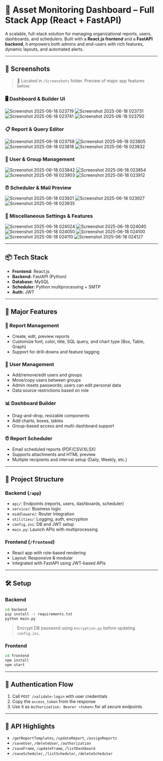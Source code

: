 # 🚀 Asset Monitoring Dashboard – Full Stack App (React + FastAPI)

A scalable, full-stack solution for managing organizational reports, users, dashboards, and schedulers. Built with a **React.js frontend** and a **FastAPI backend**, it empowers both admins and end-users with rich features, dynamic layouts, and automated alerts.

---

## 📸 Screenshots

> 📂 Located in `/Screenshots` folder. Preview of major app features below:

### 🖥️ Dashboard & Builder UI

![Screenshot 2025-06-18 023719](./Screenshots/Screenshot%202025-06-18%20023719.png)
![Screenshot 2025-06-18 023731](./Screenshots/Screenshot%202025-06-18%20023731.png)
![Screenshot 2025-06-18 023741](./Screenshots/Screenshot%202025-06-18%20023741.png)
![Screenshot 2025-06-18 023750](./Screenshots/Screenshot%202025-06-18%20023750.png)

### 📋 Report & Query Editor

![Screenshot 2025-06-18 023758](./Screenshots/Screenshot%202025-06-18%20023758.png)
![Screenshot 2025-06-18 023805](./Screenshots/Screenshot%202025-06-18%20023805.png)
![Screenshot 2025-06-18 023818](./Screenshots/Screenshot%202025-06-18%20023818.png)
![Screenshot 2025-06-18 023832](./Screenshots/Screenshot%202025-06-18%20023832.png)

### 👥 User & Group Management

![Screenshot 2025-06-18 023842](./Screenshots/Screenshot%202025-06-18%20023842.png)
![Screenshot 2025-06-18 023854](./Screenshots/Screenshot%202025-06-18%20023854.png)
![Screenshot 2025-06-18 023903](./Screenshots/Screenshot%202025-06-18%20023903.png)
![Screenshot 2025-06-18 023912](./Screenshots/Screenshot%202025-06-18%20023912.png)

### ⏰ Scheduler & Mail Preview

![Screenshot 2025-06-18 023921](./Screenshots/Screenshot%202025-06-18%20023921.png)
![Screenshot 2025-06-18 023927](./Screenshots/Screenshot%202025-06-18%20023927.png)
![Screenshot 2025-06-18 023935](./Screenshots/Screenshot%202025-06-18%20023935.png)

### 🔧 Miscellaneous Settings & Features

![Screenshot 2025-06-18 024024](./Screenshots/Screenshot%202025-06-18%20024024.png)
![Screenshot 2025-06-18 024040](./Screenshots/Screenshot%202025-06-18%20024040.png)
![Screenshot 2025-06-18 024050](./Screenshots/Screenshot%202025-06-18%20024050.png)
![Screenshot 2025-06-18 024100](./Screenshots/Screenshot%202025-06-18%20024100.png)
![Screenshot 2025-06-18 024110](./Screenshots/Screenshot%202025-06-18%20024110.png)
![Screenshot 2025-06-18 024127](./Screenshots/Screenshot%202025-06-18%20024127.png)

---

## 📦 Tech Stack

- **Frontend:** React.js
- **Backend:** FastAPI (Python)
- **Database:** MySQL
- **Scheduler:** Python multiprocessing + SMTP
- **Auth:** JWT

---

## 🧩 Major Features

### 📝 Report Management
- Create, edit, preview reports
- Customize font, color, title, SQL query, and chart type (Box, Table, Graph)
- Support for drill-downs and feature tagging

### 👥 User Management
- Add/remove/edit users and groups
- Move/copy users between groups
- Admin resets passwords; users can edit personal data
- Data source restrictions based on role

### 📊 Dashboard Builder
- Drag-and-drop, resizable components
- Add charts, boxes, tables
- Group-based access and multi-dashboard support

### ⏰ Report Scheduler
- Email scheduled reports (PDF/CSV/XLSX)
- Supports attachments and HTML preview
- Multiple recipients and interval setup (Daily, Weekly, etc.)

---

## 📁 Project Structure

### Backend (`/app`)
- `api/`: Endpoints (reports, users, dashboards, scheduler)
- `service/`: Business logic
- `middleware/`: Router integration
- `utilities/`: Logging, auth, encryption
- `config.ini`: DB and JWT setup
- `main.py`: Launch APIs with multiprocessing

### Frontend (`/frontend`)
- React app with role-based rendering
- Layout: Responsive & modular
- Integrated with FastAPI using JWT-based APIs

---

## 🛠️ Setup

### Backend
```bash
cd backend
pip install -r requirements.txt
python main.py
````

> Encrypt DB password using `encryption.py` before updating `config.ini`.

### Frontend

```bash
cd frontend
npm install
npm start
```

---

## 🔐 Authentication Flow

1. Call `POST /validate-login` with user credentials
2. Copy the `access_token` from the response
3. Use it as `Authorization: Bearer <token>` for all secure endpoints

---

## 🧪 API Highlights

* `/getReportTemplates`, `/updateReport`, `/assignReports`
* `/saveUser`, `/deleteUser`, `/authorization`
* `/saveFrame`, `/updateFrame`, `/listDashboard`
* `/saveScheduler`, `/listScheduler`, `/deleteScheduler`


